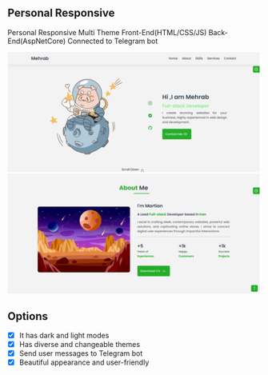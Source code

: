 <h2>Personal Responsive </h2> 
<p>Personal Responsive Multi Theme Front-End(HTML/CSS/JS) Back-End(AspNetCore) Connected to Telegram bot</p>

<center>
  <img src="https://github.com/mr-mhrb/personal-responsive/blob/main/screenshots/home.png" alt="Home ScreenShot">
</br>
  <img src="https://github.com/mr-mhrb/personal-responsive/blob/main/screenshots/about.png" alt="Home ScreenShot">
</center>

<h2>Options</h2>

- [x] It has dark and light modes
- [x] Has diverse and changeable themes
- [x] Send user messages to Telegram bot
- [x] Beautiful appearance and user-friendly
